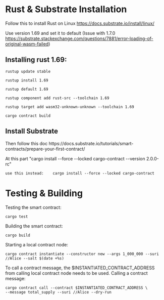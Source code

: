 <h1> Rust & Substrate Installation</h1>

Follow this to install Rust on Linux
https://docs.substrate.io/install/linux/

Use version 1.69 and set it to default 
(Issue with 1.7.0 https://substrate.stackexchange.com/questions/7881/error-loading-of-original-wasm-failed)

<h2>Installing rust 1.69:</h2>

	rustup update stable
 
	rustup install 1.69
 
	rustup default 1.69
 
	rustup component add rust-src --toolchain 1.69
 
	rustup target add wasm32-unknown-unknown --toolchain 1.69
 
	cargo contract build
	
<h2>Install Substrate</h2>	
Then follow this doc https://docs.substrate.io/tutorials/smart-contracts/prepare-your-first-contract/

At this part "cargo install --force --locked cargo-contract --version 2.0.0-rc"

	use this instead:	 cargo install --force --locked cargo-contract

<h1>Testing & Building</h1>

Testing the smart contract:

 	cargo test
  
Building the smart contract:

	cargo build

Starting a local contract node:

	cargo contract instantiate --constructor new --args 1_000_000 --suri //Alice --salt $(date +%s)

To call a contract message, the $INSTANTIATED_CONTRACT_ADDRESS from calling local contract node needs to be used.
Calling a contract message:

	cargo contract call --contract $INSTANTIATED_CONTRACT_ADDRESS \
    --message total_supply --suri //Alice --dry-run
 
 
